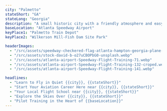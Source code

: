 ```yaml
---
city: "Palmetto"
stateShort: "GA"
stateLong: "Georgia"
description: "A small historic city with a friendly atmosphere and easy access to the Atlanta metro area."
baseLocation: "Atlanta Speedway Airport"
keyPlace1: "Palmetto Train Depot"
keyPlace2: "Wilkerson Mill-Fish Dam Site Park"

headerImages:
  - "/src/assets/speedway-checkered-flag-atlanta-hampton-georgia-plane-3.webp"
  - "/src/assets/stock-david-b-o27uCBOPbG0-unsplash.webp"
  - "/src/assets/atlanta-airport-Speedway-Flight-Training-71.webp"
  - "/src/assets/atlanta-airport-Speedway-Flight-Training-132-croped.webp"
  - "/src/assets/atlanta-airport-Speedway-Flight-Training-141.webp"

headlines:
  - "Learn to Fly in Quiet {{city}}, {{stateShort}}"
  - "Start Your Aviation Career Here near {{city}}, {{stateShort}}"
  - "Your Local Flight School near {{city}}, {{stateShort}}"
  - "Explore the Skies Over {{city}}, {{stateShort}}"
  - "Pilot Training in the Heart of {{baseLocation}}"
---
```

